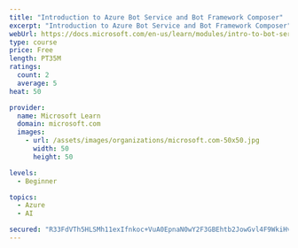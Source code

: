 ```yaml
---
title: "Introduction to Azure Bot Service and Bot Framework Composer"
excerpt: "Introduction to Azure Bot Service and Bot Framework Composer"
webUrl: https://docs.microsoft.com/en-us/learn/modules/intro-to-bot-service-bot-framework-composer/
type: course
price: Free
length: PT35M
ratings:
  count: 2
  average: 5
heat: 50

provider:
  name: Microsoft Learn
  domain: microsoft.com
  images:
    - url: /assets/images/organizations/microsoft.com-50x50.jpg
      width: 50
      height: 50

levels:
  - Beginner

topics:
  - Azure
  - AI

secured: "R33FdVTh5HLSMh11exIfnkoc+VuA0EpnaN0wY2F3GBEhtb2JowGvl4F9WkiHvif5jnDqdfuPSnrO6OzZMO8HKmMGHXVLuiovc3VXNUukbeE191fusdxl0hcyVLrzDHyc7M1P7D6RkhHvMQKATLD3xD0NsXWB1JGBc6V+FPwwQj/OwdJsy5u3bvmmyDiyw5mr1KIFL0i463J2rn53JxGi8SAjR1++kCoYKRjDs6xjCat/J0NwDlQrgNXFfpMLRmqB/D+Q8+/xod6+Ntm9iBG8pXCuchJqKU3/HEPvLDNtm8yTpsuMFSVctGQrKY12Fp18oQ1S+cIi0VFWOquNAMh9BpD/mcVQIuDh1zX5aGeXhsWjvFD7SoGiOfeumz3VkBe6prZ5tCj5euRZCXtfFXLbbw==;cAwcdL21kvUsVMazRyUbrA=="
---
```


